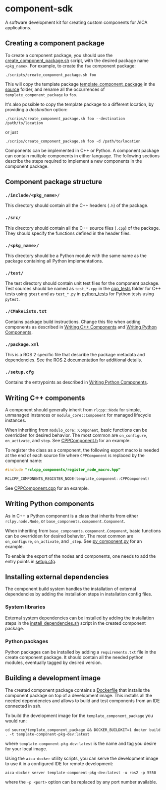 # component-sdk
A software development kit for creating custom components for AICA applications.

## Creating a component package
To create a component package, you should use the [create_component_package.sh](./scripts/create_component_package.sh)
script, with the desired package name `<pkg_name>`.
For example, to create the `foo` component package:
```console
./scripts/create_component_package.sh foo
```
This will copy the template package [template_component_package](./source/template_component_package) in the [source](./source) folder, and
rename all the occurrences of `template_component_package` to `foo`.

It's also possible to copy the template package to a different location, by providing a *destination* option:
```console
./scrips/create_component_package.sh foo --destination /path/to/location
```
or just
```console
./scrips/create_component_package.sh foo -d /path/to/location
```

Components can be implemented in C++ or Python. A component package can contain multiple components in either language.
The following sections describe the steps required to implement a new components in the component package.

## Component package structure

### `./include/<pkg_name>/`
This directory should contain all the C++ headers (`.h`) of the package.

### `./src/`
This directory should contain all the C++ source files (`.cpp`) of the package.
They should specify the functions defined in the header files.

### `./<pkg_name>/`
This directory should be a Python module with the same name as the package containing all Python implementations.

### `./test/`
The test directory should contain unit test files for the component package.
Test sources should be named as `test_*.cpp` in the [cpp_tests](./source/template_component_package/test/cpp_tests) folder
for C++ tests using `gtest` and as `test_*.py` in [python_tests](./source/template_component_package/test/python_tests) for
Python tests using `pytest`.

### `./CMakeLists.txt`
Contains package build instructions. Change this file when adding components as described in
[Writing C++ Components](#writing-c-components) and [Writing Python Components](#writing-python-components).

### `./package.xml`
This is a ROS 2 specific file that describe the package metadata and dependencies.
See the [ROS 2 documentation](https://docs.ros.org/en/foxy/Tutorials/Creating-Your-First-ROS2-Package.html) for
additional details.

### `./setup.cfg`
Contains the entrypoints as described in [Writing Python Components](#writing-python-components).

## Writing C++ components
A component should generally inherit from `rlcpp::Node` for simple, unmanaged instances or `modulo_core::Component`
for managed lifecycle instances.

When inheriting from `modulo_core::Component`, basic functions can be overridden for desired behavior.
The most common are `on_configure`, `on_activate`, and `step`.
See [CPPComponent.h](./source/template_component_package/include/template_component_package/CPPComponent.h) for an example.

To register the class as a component, the following export macro is needed at the end of each source file
where `CPPComponent` is replaced by the component name:
```cpp
#include "rclcpp_components/register_node_macro.hpp"

RCLCPP_COMPONENTS_REGISTER_NODE(template_component::CPPComponent)
```
See [CPPComponent.cpp](./source/template_component_package/src/CPPComponent.cpp) for an example.

## Writing Python components
As in C++ a Python component is a class that inherits from either `rclpy.node.Node`, or
`base_components.component.Component`.

When inheriting from `base_components.component.Component`, basic functions can be overridden for desired behavior.
The most common are `on_configure`, `on_activate`, and `_step`.
See [py_component.py](./source/template_component_package/template_component_package/py_component.py) for an example.

To enable the export of the nodes and components, one needs to add the entry points in
[setup.cfg](./source/template_component_package/setup.cfg).

## Installing external dependencies
The component build system handles the installation of external dependencies by adding the installation steps in installation config files.

### System libraries
External system dependencies can be installed by adding the installation steps in the [install_dependencies.sh](./source/template_component_package/install_dependencies.sh) script in the created component package.

### Python packages
Python packages can be installed by adding a `requirements.txt` file in the create component package.
It should contain all the needed python modules, eventually tagged by desired version.

## Building a development image
The created component package contains a [Dockerfile](./source/template_component_package/Dockerfile) that installs the component package on top of a development image.
This installs all the needed dependencies and allows to build and test components from an IDE connected in ssh.

To build the development image for the `template_component_package` you would run:
```console
cd source/template_component_package && DOCKER_BUILDKIT=1 docker build . -t template-component-pkg-dev:latest
```
where `template-component-pkg-dev:latest` is the name and tag you desire for your local image.

Using the `aica-docker` utility scripts, you can serve the development image to use it in a configured IDE for remote development:
```console
aica-docker server template-component-pkg-dev:latest -u ros2 -p 5550
```
where the `-p <port>` option can be replaced by any port number available.